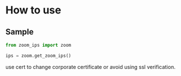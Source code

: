 # How to use

## Sample
```python
from zoom_ips import zoom

ips = zoom.get_zoom_ips()

```

use cert to change corporate certificate or avoid using ssl verification.